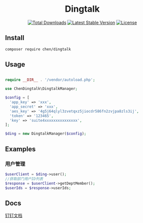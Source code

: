 <h1 align="center"> Dingtalk </h1>

<p align="center">
<a href="https://packagist.org/packages/chen/dingtalk"><img src="https://poser.pugx.org/chen/dingtalk/d/total.svg" alt="Total Downloads"></a>
<a href="https://packagist.org/packages/chen/dingtalk"><img src="https://poser.pugx.org/chen/dingtalk/v/stable.svg" alt="Latest Stable Version"></a>
<a href="https://packagist.org/packages/chen/dingtalk"><img src="https://poser.pugx.org/chen/dingtalk/license.svg" alt="License"></a>
</p>

## Install
```bash
composer require chen/dingtalk
```

## Usage
```php

require __DIR__ . '/vendor/autoload.php';

use ChenDingtalk\DingtalkManager;

$config = [
  'app_key' => 'xxx',
  'app_secret' => 'xxx',
  'aes_key' => '4g5j64qlyl3zvetqxz5jiocdr586fn2zvjpa8zls3ij',
  'token' => '123465',
  'key' => 'suite4xxxxxxxxxxxxxxx',
];

$ding = new DingtalkManager($config);
```

## Examples 
### 用户管理
```php
$userClient = $ding->user();
//获取部门用户ID列表
$response = $userClient->getDeptMember();
$userIds = $response->userIds;
```

## Docs
<a href="https://open-doc.dingtalk.com/microapp/serverapi2" target="_blank">钉钉文档</a>
